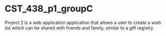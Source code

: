 # CST_438_p1_groupC
Project 2 is a web application application that allows a user to create a wish list which can be shared with friends and family, similar to a gift registry. 
